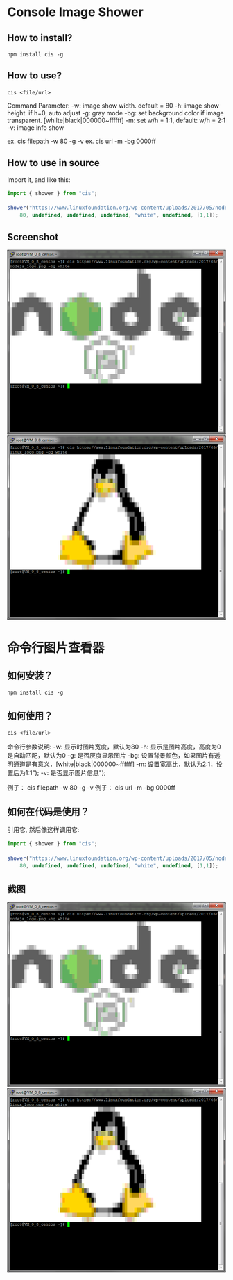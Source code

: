 Console Image Shower
====================

How to install?
---------------

```
npm install cis -g
```

How to use?
-----------

```
cis <file/url>
```

Command Parameter:
    -w: image show width. default = 80
    -h: image show height. if h=0, auto adjust
    -g: gray mode
    -bg: set background color if image transparent. [whilte|black|000000~ffffff]
    -m: set w/h = 1:1, default: w/h = 2:1
    -v: image info show

ex. cis filepath -w 80 -g -v
ex. cis url -m -bg 0000ff

How to use in source
--------------------

Import it, and like this:

```Typescript
import { shower } from "cis";

shower("https://www.linuxfoundation.org/wp-content/uploads/2017/05/nodejs_logo.png",
    80, undefined, undefined, undefined, "white", undefined, [1,1]);
```

Screenshot
----------
![screenshot1](https://raw.githubusercontent.com/xerysherry/Console_Image_Shower/master/screenshot/screenshot1.png)
![screenshot2](https://raw.githubusercontent.com/xerysherry/Console_Image_Shower/master/screenshot/screenshot2.png)

命令行图片查看器
====================

如何安装？
--------

```
npm install cis -g
```

如何使用？
--------

```
cis <file/url>
```

命令行参数说明:
    -w: 显示时图片宽度，默认为80
    -h: 显示是图片高度，高度为0是自动匹配，默认为0
    -g: 是否灰度显示图片
    -bg: 设置背景颜色，如果图片有透明通道是有意义，[white|black|000000~ffffff]
    -m: 设置宽高比，默认为2:1，设置后为1:1");
    -v: 是否显示图片信息");
   
例子： cis filepath -w 80 -g -v
例子： cis url -m -bg 0000ff

如何在代码是使用？
---------------

引用它, 然后像这样调用它:

```Typescript
import { shower } from "cis";

shower("https://www.linuxfoundation.org/wp-content/uploads/2017/05/nodejs_logo.png",
    80, undefined, undefined, undefined, "white", undefined, [1,1]);
```

截图
----

![screenshot1](https://raw.githubusercontent.com/xerysherry/Console_Image_Shower/master/screenshot/screenshot1.png)
![screenshot2](https://raw.githubusercontent.com/xerysherry/Console_Image_Shower/master/screenshot/screenshot2.png)
